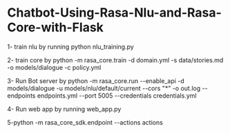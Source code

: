 # Chatbot-Using-Rasa-Nlu-and-Rasa-Core-with-Flask


1- train nlu by 
running python nlu_training.py

2- train core by 
python -m rasa_core.train -d domain.yml -s data/stories.md -o models/dialogue -c policy.yml


3- Run Bot server by
python -m rasa_core.run --enable_api -d models/dialogue -u models/nlu/default/current --cors "*" -o out.log --endpoints endpoints.yml --port 5005 --credentials credentials.yml


4- Run web app by 
running web_app.py


5-python -m rasa_core_sdk.endpoint --actions actions
